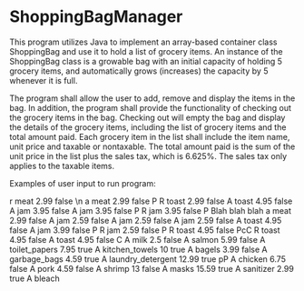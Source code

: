 # ShoppingBagManager
This program utilizes Java to implement an array-based container class ShoppingBag and use it to hold a list of grocery items. An instance of the ShoppingBag class is a growable bag with an initial capacity of holding 5 grocery items, and automatically grows (increases) the capacity by 5 whenever it is full.

The program shall allow the user to add, remove and display the items in the bag. In addition, the program shall
provide the functionality of checking out the grocery items in the bag. Checking out will empty the bag and display
the details of the grocery items, including the list of grocery items and the total amount paid. Each grocery item in
the list shall include the item name, unit price and taxable or nontaxable. The total amount paid is the sum of the unit
price in the list plus the sales tax, which is 6.625%. The sales tax only applies to the taxable items.

Examples of user input to run program:

r meat 2.99 false \n
a meat 2.99 false
P
R toast 2.99 false
A toast 4.95 false
A jam 3.95 false
A jam 3.95 false P
R jam 3.95 false P
Blah blah blah
a meat 2.99 false
A jam 2.59 false
A jam 2.59 false
A jam 2.59 false
A toast 4.95 false
A jam 3.99 false P
R jam 2.59 false P
R toast 4.95 false PcC
R toast 4.95 false
A toast 4.95 false C
A milk 2.5 false
A salmon 5.99 false
A toilet_papers 7.95 true
A kitchen_towels 10 true
A bagels 3.99 false
A garbage_bags 4.59 true
A laundry_detergent 12.99 true pP
A chicken 6.75 false
A pork 4.59 false
A shrimp 13 false
A masks 15.59 true
A sanitizer 2.99 true
A bleach
